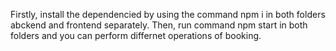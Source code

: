 Firstly, install the dependencied by using the command npm i in both folders abckend and frontend separately.
Then, run command npm start in both folders and you can perform differnet operations of booking.
